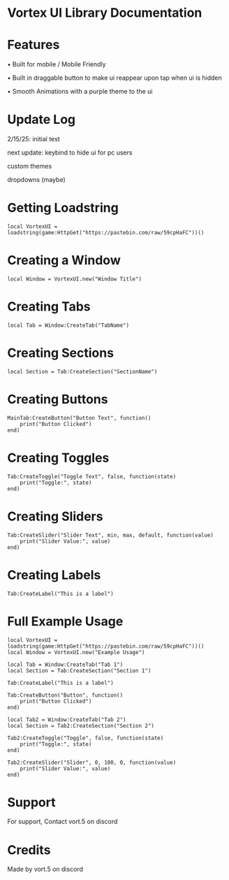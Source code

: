 # Vortex UI Library Documentation

# Features
• Built for mobile / Mobile Friendly

• Built in draggable button to make ui reappear upon 
tap when ui is hidden

• Smooth Animations with a purple theme to the ui

# Update Log
2/15/25: initial test

next update: keybind to hide ui for pc users

custom themes

dropdowns (maybe)

# Getting Loadstring
```
local VortexUI = loadstring(game:HttpGet("https://pastebin.com/raw/59cpHaFC"))()
```

# Creating a Window
```
local Window = VortexUI.new("Window Title")
```

# Creating Tabs
```
local Tab = Window:CreateTab("TabName")
```

# Creating Sections
```
local Section = Tab:CreateSection("SectionName")
```

# Creating Buttons
```
MainTab:CreateButton("Button Text", function()
    print("Button Clicked")
end)
```

# Creating Toggles
```
Tab:CreateToggle("Toggle Text", false, function(state)
    print("Toggle:", state)
end)
```

# Creating Sliders
```
Tab:CreateSlider("Slider Text", min, max, default, function(value)
    print("Slider Value:", value)
end)
```

# Creating Labels
```
Tab:CreateLabel("This is a label")
```

# Full Example Usage
```
local VortexUI = loadstring(game:HttpGet("https://pastebin.com/raw/59cpHaFC"))()
local Window = VortexUI.new("Example Usage")

local Tab = Window:CreateTab("Tab 1")
local Section = Tab:CreateSection("Section 1")

Tab:CreateLabel("This is a label")

Tab:CreateButton("Button", function()
    print("Button Clicked")
end)

local Tab2 = Window:CreateTab("Tab 2")
local Section = Tab2:CreateSection("Section 2")

Tab2:CreateToggle("Toggle", false, function(state)
    print("Toggle:", state)
end)

Tab2:CreateSlider("Slider", 0, 100, 0, function(value)
    print("Slider Value:", value)
end)
```

# Support
For support, Contact vort.5 on discord

# Credits
Made by vort.5 on discord



